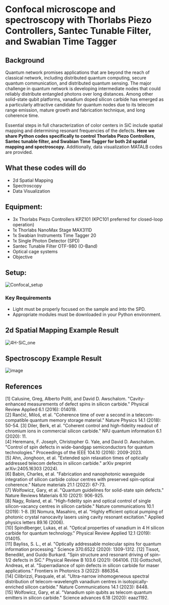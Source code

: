 # Confocal microscope and spectroscopy with Thorlabs Piezo Controllers, Santec Tunable Filter, and Swabian Time Tagger
## Background
Quantum network promises applications that are beyond the reach of classical network, including distributed quantum computing, secure quantum communication, and distributed quantum sensing. The major challenge in quantum network is developing intermediate nodes that could reliably distribute entangled photons over long distances. Among other solid-state qubit platforms, vanadium doped silicon carbide has emerged as a particularly attractive candidate for quantum nodes due to its telecom range emission, mature growth and fabrication technique, and long coherence time.   
    
Essential steps in full characterization of color centers in SiC include spatial mapping and determining resonant frequencies of the defects. **Here we share Python codes specifically to control Thorlabs Piezo Controllers, Santec tunable filter, and Swabian Time Tagger for both 2d spatial mapping and spectroscopy.** Additionally, data visualization MATALB codes are provided.

## What these codes will do
- 2d Spatial Mapping
- Spectroscopy
- Data Visualization
## Equipment:
- 3x Thorlabs Piezo Controllers KPZ101 (KPC101 preferred for closed-loop operation)
- 1x Thorlabs NanoMax Stage MAX311D
- 1x Swabian Instruments Time Tagger 20
- 1x Single Photon Detector (SPD)
- Santec Tunable Filter OTF-980 (O-Band)
- Optical cage systems
- Objective
## Setup:
![Confocal_setup](https://github.com/user-attachments/assets/a2afae36-5b12-409a-bf0f-a798d91bbbfd)


### Key Requirements
- Light must be properly focused on the sample and into the SPD.
- Appropriate modules must be downloaded in your Python environment.

## 2d Spatial Mapping Example Result
![4H-SiC_one](https://github.com/user-attachments/assets/45b78ec4-d306-40b9-b689-9d14731eca2a)

## Spectroscopy Example Result
![image](https://github.com/user-attachments/assets/5d878638-9ab2-40a4-aeda-fd9f6129baf1)

## References
[1] Calusine, Greg, Alberto Politi, and David D. Awschalom. "Cavity-enhanced measurements of defect spins in silicon carbide." Physical Review Applied 6.1 (2016): 014019.  
[2] Rančić, Miloš, et al. "Coherence time of over a second in a telecom-compatible quantum memory storage material." Nature Physics 14.1 (2018): 50-54. 
[3] Diler, Berk, et al. "Coherent control and high-fidelity readout of chromium ions in commercial silicon carbide." NPJ quantum information 6.1 (2020): 11.    
[4] Heremans, F. Joseph, Christopher G. Yale, and David D. Awschalom. "Control of spin defects in wide-bandgap semiconductors for quantum technologies." Proceedings of the IEEE 104.10 (2016): 2009-2023.  
[5] Ahn, Jonghoon, et al. "Extended spin relaxation times of optically addressed telecom defects in silicon carbide." arXiv preprint arXiv:2405.16303 (2024).   
[6] Babin, Charles, et al. "Fabrication and nanophotonic waveguide integration of silicon carbide colour centres with preserved spin-optical coherence." Nature materials 21.1 (2022): 67-73.   
[7] Wolfowicz, Gary, et al. "Quantum guidelines for solid-state spin defects." Nature Reviews Materials 6.10 (2021): 906-925.   
[8] Nagy, Roland, et al. "High-fidelity spin and optical control of single silicon-vacancy centres in silicon carbide." Nature communications 10.1 (2019): 1-8. 
[9] Nomura, Masahiro, et al. "Highly efficient optical pumping of photonic crystal nanocavity lasers using cavity resonant excitation." Applied physics letters 89.16 (2006).   
[10] Spindlberger, Lukas, et al. "Optical properties of vanadium in 4 H silicon carbide for quantum technology." Physical Review Applied 12.1 (2019): 014015.   
[11] Bayliss, S. L., et al. "Optically addressable molecular spins for quantum information processing." Science 370.6522 (2020): 1309-1312. 
[12] Tissot, Benedikt, and Guido Burkard. "Spin structure and resonant driving of spin-1/2 defects in SiC." Physical Review B 103.6 (2021): 064106. 
[13] Gottscholl, Andreas, et al. "Superradiance of spin defects in silicon carbide for maser applications." Frontiers in Photonics 3 (2022): 886354.    
[14] Cilibrizzi, Pasquale, et al. "Ultra-narrow inhomogeneous spectral distribution of telecom-wavelength vanadium centres in isotopically-enriched silicon carbide." Nature Communications 14.1 (2023): 8448.  
[15] Wolfowicz, Gary, et al. "Vanadium spin qubits as telecom quantum emitters in silicon carbide." Science advances 6.18 (2020): eaaz1192. 
